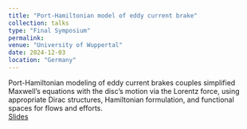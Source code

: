 ```yaml
---
title: "Port-Hamiltonian model of eddy current brake"
collection: talks
type: "Final Symposium"
permalink: 
venue: "University of Wuppertal"
date: 2024-12-03
location: "Germany"
---
```


Port-Hamiltonian modeling of eddy current brakes couples simplified Maxwell’s equations with the disc’s motion via the Lorentz force, using appropriate Dirac structures, Hamiltonian formulation, and functional spaces for flows and efforts.\
[Slides](https://uni-wuppertal.sciebo.de/s/QMAlZLpmlahEOla#pdfviewer)

